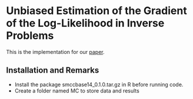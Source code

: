 Unbiased Estimation of the Gradient of the Log-Likelihood in Inverse Problems
==
This is the implementation for our [paper](https://arxiv.org/abs/2003.04896).

Installation and Remarks
--
* Install the package smccbase14_0.1.0.tar.gz in R before running code.
* Create a folder named MC to store data and results

